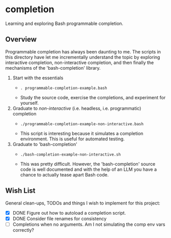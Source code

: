 # completion

Learning and exploring Bash programmable completion.


## Overview

Programmable completion has always been daunting to me. The scripts in this directory have let me incrementally
understand the topic by exploring interactive completion, non-interactive completion, and then finally the mechanisms
of the 'bash-completion' library. 

1. Start with the essentials
   * ```shell
     . programmable-completion-example.bash
     ```
   * Study the source code, exercise the completions, and experiment for yourself.
2. Graduate to *non-interactive* (i.e. headless, i.e. programmatic) completion
   * ```shell
     ./programmable-completion-example-non-interactive.bash
     ```
   * This script is interesting because it simulates a completion environment. This is useful for automated testing.
3. Graduate to 'bash-completion'
   * ```shell
     ./bash-completion-example-non-interactive.sh
     ```
   * This was pretty difficult. However, the 'bash-completion' source code is well documented and with the help of an
     LLM you have a chance to actually tease apart Bash code.


## Wish List

General clean-ups, TODOs and things I wish to implement for this project:

* [x] DONE Figure out how to autoload a completion script.
* [x] DONE Consider file renames for consistency
* [ ] Completions when no arguments. Am I not simulating the comp env vars correctly?

